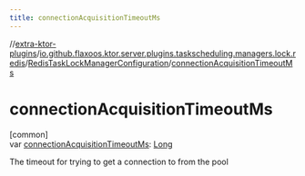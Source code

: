 ```yaml
---
title: connectionAcquisitionTimeoutMs
---
```

//[extra-ktor-plugins](../../../index.md)/[io.github.flaxoos.ktor.server.plugins.taskscheduling.managers.lock.redis](../index.md)/[RedisTaskLockManagerConfiguration](index.md)/[connectionAcquisitionTimeoutMs](connection-acquisition-timeout-ms.md)



# connectionAcquisitionTimeoutMs



[common]\
var [connectionAcquisitionTimeoutMs](connection-acquisition-timeout-ms.md): [Long](https://kotlinlang.org/api/latest/jvm/stdlib/kotlin/-long/index.md)



The timeout for trying to get a connection to from the pool




